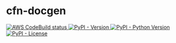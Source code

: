# cfn-docgen

<p align="left">
    <a href="https://pypi.org/project/cfn-docgen/">
        <img alt="AWS CodeBuild status" src="https://codebuild.ap-northeast-1.amazonaws.com/badges?uuid=eyJlbmNyeXB0ZWREYXRhIjoiMFdPYkd4WU5JaGdNUTNrVlE1aDlYVUtkY3Mzb3BKQ3IyM2F3dXJPTEhCVG9ldkplSE9rcXlsK0dtY2xhcDFlckhZR1lGYjFMN0c5Z1g5OHdMa29aWXE4PSIsIml2UGFyYW1ldGVyU3BlYyI6IkJaalJCTGZzeDNjTFFvZzQiLCJtYXRlcmlhbFNldFNlcmlhbCI6MX0%3D&branch=main">
    </a>
    <a href="https://pypi.org/project/cfn-docgen/">
        <img alt="PyPI - Version" src="https://img.shields.io/pypi/v/cfn-docgen">
    </a>
    <a href="https://pypi.org/project/cfn-docgen/">
        <img alt="PyPI - Python Version" src="https://img.shields.io/pypi/pyversions/cfn-docgen">
    </a>
    <a href="https://pypi.org/project/cfn-docgen/">
        <img alt="PyPI - License" src="https://img.shields.io/pypi/l/cfn-docgen">
    </a>
</p>

